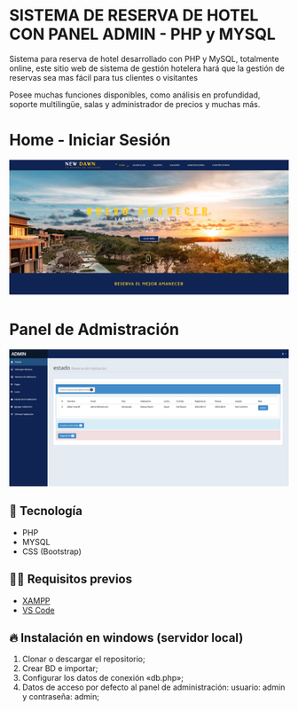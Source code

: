 # SISTEMA DE RESERVA DE HOTEL CON PANEL ADMIN - PHP y MYSQL

Sistema para reserva de hotel desarrollado con PHP y MySQL, totalmente online, este sitio web de sistema de gestión hotelera hará que la gestión de reservas sea mas fácil para tus clientes o visitantes

Posee muchas funciones disponibles, como análisis en profundidad, soporte multilingüe, salas y administrador de precios y muchas más.

# Home - Iniciar Sesión

![Home](https://github.com/ingkilber/Sistema-Hotel-Con-Panel-Admin-PHP/blob/main/images/Kilber-Marcano.png)

# Panel de Admistración

![dashboard](https://github.com/ingkilber/Sistema-Hotel-Con-Panel-Admin-PHP/blob/main/images/Administrator.png)


## 🚀 Tecnología

- PHP
- MYSQL
- CSS (Bootstrap)


## ✋🏻 Requisitos previos

- [XAMPP](https://www.apachefriends.org/es/index.html)
- [VS Code](https://code.visualstudio.com/)

## 🔥 Instalación en windows (servidor local)

1. Clonar o descargar el repositorio;
2. Crear BD e importar;
3. Configurar los datos de conexión «db.php»;
4. Datos de acceso por defecto al panel de administración: 
usuario: admin y contraseña: admin;